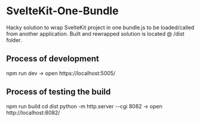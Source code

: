 # SvelteKit-One-Bundle
Hacky solution to wrap SvelteKit project in one bundle.js to be loaded/called from another application.
Built and rewrapped solution is located @ /dist folder.

## Process of development
npm run dev
-> open https://localhost:5005/

## Process of testing the build
npm run build
cd dist
python -m http.server --cgi 8082
-> open http://localhost:8082/
